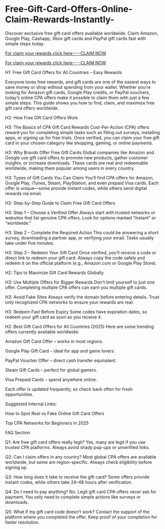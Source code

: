 # Free-Gift-Card-Offers-Online-Claim-Rewards-Instantly-

Discover exclusive free gift card offers available worldwide. Claim Amazon, Google Play, Cashapp, Xbox gift cards and PayPal gift cards fast with simple steps today.

[For claim your rewards click here----CLAIM NOW](https://crazyclaim.asitfarm.com/allgc/)

[For claim your rewards click here----CLAIM NOW](https://crazyclaim.asitfarm.com/allgc/)

H1: Free Gift Card Offers for All Countries – Easy Rewards

Everyone loves free rewards, and gift cards are one of the easiest ways to save money or shop without spending from your wallet. Whether you’re looking for Amazon gift cards, Google Play credits, or PayPal vouchers, today’s online CPA offers make it possible to claim them with just a few simple steps. This guide shows you how to find, claim, and maximize free gift card offers worldwide.

H2: How Free Gift Card Offers Work

H3: The Basics of CPA Gift Card Rewards
Cost-Per-Action (CPA) offers reward you for completing simple tasks such as filling out surveys, installing apps, or signing up for free trials. Once verified, you can claim your free gift card in your chosen category like shopping, gaming, or online payments.

H3: Why Brands Offer Free Gift Cards
Global companies like Amazon and Google use gift card offers to promote new products, gather customer insights, or increase downloads. These cards are real and redeemable worldwide, making them popular among users in every country.

H3: Types of Gift Cards You Can Claim
You’ll find CPA offers for Amazon, Google Play, iTunes, Steam, PlayStation, and even prepaid Visa cards. Each offer is unique—some provide instant codes, while others send digital rewards via email.

H2: Step-by-Step Guide to Claim Free Gift Card Offers

H3: Step 1 – Choose a Verified Offer
Always start with trusted networks or websites that list genuine CPA offers. Look for options marked “instant” or “worldwide.”

H3: Step 2 – Complete the Required Action
This could be answering a short survey, downloading a partner app, or verifying your email. Tasks usually take under five minutes.

H3: Step 3 – Redeem Your Gift Card
Once verified, you’ll receive a code or direct link to redeem your gift card. Always copy the code safely and redeem it on the official platform (e.g., Amazon.com or Google Play Store).

H2: Tips to Maximize Gift Card Rewards Globally

H3: Use Multiple Offers for Bigger Rewards
Don’t limit yourself to just one offer. Completing multiple CPA offers can earn you multiple gift cards.

H3: Avoid Fake Sites
Always verify the domain before entering details. Trust only recognized CPA networks to ensure your rewards are real.

H3: Redeem Fast Before Expiry
Some codes have expiration dates, so redeem your gift card as soon as you receive it.

H2: Best Gift Card Offers for All Countries (2025)
Here are some trending offers currently available worldwide:

Amazon Gift Card Offer – works in most regions.

Google Play Gift Card – ideal for app and game lovers.

PayPal Voucher Offer – direct cash transfer equivalent.

Steam Gift Cards – perfect for global gamers.

Visa Prepaid Cards – spend anywhere online.

Each offer is updated frequently, so check back often for fresh opportunities.

Suggested Internal Links:

How to Spot Real vs Fake Online Gift Card Offers

Top CPA Networks for Beginners in 2025

FAQ Section

Q1: Are free gift card offers really legit?
Yes, many are legit if you use trusted CPA platforms. Always avoid shady pop-ups or unverified links.

Q2: Can I claim offers in any country?
Most global CPA offers are available worldwide, but some are region-specific. Always check eligibility before signing up.

Q3: How long does it take to receive the gift card?
Some offers provide instant codes, while others take 24–48 hours after verification.

Q4: Do I need to pay anything?
No. Legit gift card CPA offers never ask for payment. You only need to complete simple actions like surveys or downloads.

Q5: What if my gift card code doesn’t work?
Contact the support of the platform where you completed the offer. Keep proof of your completion for faster resolution.
